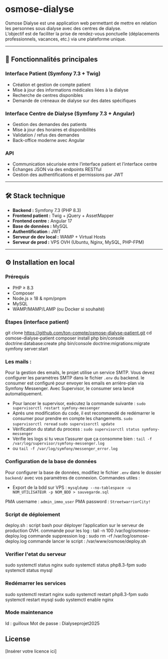 # osmose-dialyse

Osmose Dialyse est une application web permettant de mettre en relation les personnes sous dialyse avec des centres de dialyse.  
L’objectif est de faciliter la prise de rendez-vous ponctuelle (déplacements professionnels, vacances, etc.) via une plateforme unique.

---

## 🚀 Fonctionnalités principales

### Interface Patient (Symfony 7.3 + Twig)
- Création et gestion de compte patient
- Mise à jour des informations médicales liées à la dialyse
- Recherche de centres disponibles
- Demande de créneaux de dialyse sur des dates spécifiques

### Interface Centre de Dialyse (Symfony 7.3 + Angular)
- Gestion des demandes des patients
- Mise à jour des horaires et disponibilités
- Validation / refus des demandes
- Back-office moderne avec Angular

### API
- Communication sécurisée entre l’interface patient et l’interface centre
- Échanges JSON via des endpoints RESTful
- Gestion des authentifications et permissions par JWT

---

## 🛠️ Stack technique

- **Backend :** Symfony 7.3 (PHP 8.3)
- **Frontend patient :** Twig + jQuery + AssetMapper
- **Frontend centre :** Angular 17
- **Base de données :** MySQL
- **Authentification :** JWT
- **Serveur de dev local :** WAMP + Virtual Hosts
- **Serveur de prod :** VPS OVH (Ubuntu, Nginx, MySQL, PHP-FPM)

---

## ⚙️ Installation en local

### Prérequis
- PHP ≥ 8.3
- Composer
- Node.js ≥ 18 & npm/pnpm
- MySQL
- WAMP/MAMP/LAMP (ou Docker si souhaité)

### Étapes (interface patient)

git clone https://github.com/ton-compte/osmose-dialyse-patient.git
cd osmose-dialyse-patient
composer install
php bin/console doctrine:database:create
php bin/console doctrine:migrations:migrate
symfony server:start


### Les mails :

Pour la gestion des emails, le projet utilise un service SMTP. Vous devez configurer les paramètres SMTP dans le fichier
`.env` du backend.
le consumer est configuré pour envoyer les emails en arrière-plan via Symfony Messenger. Avec Supervisor, le consumer
sera lancé automatiquement.

- Pour lancer le supervisor, exécutez la commande suivante :
  `sudo supervisorctl restart symfony-messenger`
- Aprés une modification du code, il est recommandé de redémarrer le consumer pour prendre en compte les changements.
  `sudo supervisorctl reread`
  `sudo supervisorctl update`
- Vérification du statut du process :
  `sudo supervisorctl status symfony-messenger`
- Vérifie les logs si tu veux t’assurer que ça consomme bien :
  `tail -f /var/log/supervisor/symfony-messenger.log`
- ou
  `tail -f /var/log/symfony/messenger_error.log`

### Configuration de la base de données

Pour configurer la base de données, modifiez le fichier `.env` dans le dossier `backend/` avec vos paramètres de
connexion.
Commandes utiles :

- Export de la bdd sur VPS : `mysqldump --no-tablespace -u NOM_UTILISATEUR -p NOM_BDD > sauvegarde.sql`

PMA username : `admin_immo_user`
PMA password : `StreetwarriorCity!`

### Script de déploiement
deploy.sh : script bash pour déployer l’application sur le serveur de production OVH.
commande pour les log : tail -n 100 /var/log/osmose-deploy.log
commande suppression log : sudo rm -rf /var/log/osmose-deploy.log
commande lancer le script : /var/www/osmose/deploy.sh

### Verifier l'etat du serveur
sudo systemctl status nginx
sudo systemctl status php8.3-fpm
sudo systemctl status mysql
### Redémarrer les services
sudo systemctl restart nginx
sudo systemctl restart php8.3-fpm
sudo systemctl restart mysql
sudo systemctl enable nginx


### Mode maintenance
Id : guilloux
Mot de passe : Dialyseprojet2025

## License

[Insérer votre licence ici]